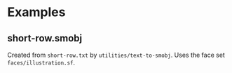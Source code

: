 # Examples

## short-row.smobj
Created from `short-row.txt` by `utilities/text-to-smobj`. Uses the face set `faces/illustration.sf`.
